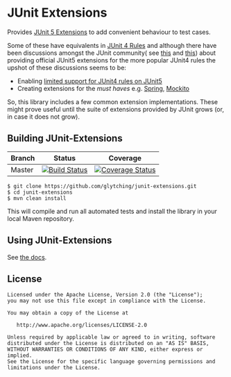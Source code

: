 JUnit Extensions
====

Provides [JUnit 5 Extensions](http://junit.org/junit5/docs/current/user-guide/#extensions) to add convenient behaviour to test cases.

Some of these have equivalents in [JUnit 4 Rules](https://github.com/junit-team/junit4/wiki/Rules) and although there have been discussions amongst the JUnit community( see [this](https://github.com/junit-team/junit5/issues/169) and [this](https://github.com/junit-team/junit5-samples/issues/4)) about providing official JUnit5 extensions for the more popular JUnit4 rules the upshot of these discussions seems to be:

- Enabling [limited support for JUnit4 rules on JUnit5](http://junit.org/junit5/docs/snapshot/user-guide/#migrating-from-junit4-rule-support)
- Creating extensions for the _must haves_ e.g. [Spring](https://github.com/sbrannen/spring-test-junit5), [Mockito](https://github.com/junit-team/junit5-samples/blob/master/junit5-mockito-extension/src/main/java/com/example/mockito/MockitoExtension.java)

So, this library includes a few common extension implementations. These might prove useful until the suite of extensions provided by JUnit grows (or, in case it does not grow).

Building JUnit-Extensions
-------

| Branch  | Status | Coverage |
| --------| ------ | -------- |
| Master  | [![Build Status](https://travis-ci.org/glytching/junit-extensions.svg?branch=master)](https://travis-ci.org/glytching/junit-extensions) | [![Coverage Status](https://coveralls.io/repos/github/glytching/junit-extensions/badge.svg?branch=master)](https://coveralls.io/github/glytching/junit-extensions?branch=master) |

```
$ git clone https://github.com/glytching/junit-extensions.git
$ cd junit-extensions
$ mvn clean install
```

This will compile and run all automated tests and install the library in your local Maven repository. 

Using JUnit-Extensions
-------

See [the docs](https://glytching.github.io/junit-extensions/).

License
-------

    Licensed under the Apache License, Version 2.0 (the "License");
    you may not use this file except in compliance with the License.
    
    You may obtain a copy of the License at

       http://www.apache.org/licenses/LICENSE-2.0

    Unless required by applicable law or agreed to in writing, software
    distributed under the License is distributed on an "AS IS" BASIS,
    WITHOUT WARRANTIES OR CONDITIONS OF ANY KIND, either express or implied.
    See the License for the specific language governing permissions and
    limitations under the License.